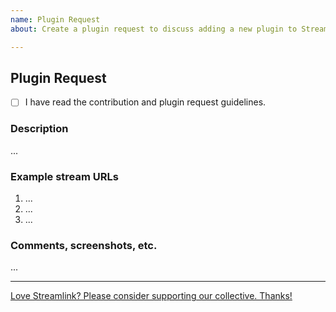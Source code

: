```yaml
---
name: Plugin Request
about: Create a plugin request to discuss adding a new plugin to Streamlink

---
```


<!--
Thanks for requesting a plugin!

Please ensure that your request meets the requirements (https://github.com/streamlink/streamlink/blob/master/CONTRIBUTING.md#plugin-requests) and does not fall within the categories we will not implement. Plugin requests which do not meet these requirements will be closed.

Please read the contribution guidelines (https://github.com/streamlink/streamlink/blob/master/CONTRIBUTING.md#contributing-to-streamlink) first!

Also check the list of open and closed plugin requests before making a new request! (https://github.com/streamlink/streamlink/issues?utf8=%E2%9C%93&q=is%3Aissue+label%3A%22plugin+request%22+)

*Feel free to use the following template. Be as detailed as possible.*

*Please see the text preview to avoid unnecessary formatting errors.*
-->

## Plugin Request

- [ ] I have read the contribution and plugin request guidelines. <!-- Replace the space with an x to check the box: [x] -->

### Description

<!-- Explain the plugin and site as clearly as you can, what the site is, who runs it, what content it provides, and what value it brings to Streamlink. -->

...

### Example stream URLs

<!-- Example URLs for streams are required, plugin requests which do not have example URLs will be closed. -->

1. ...
2. ...
3. ...

### Comments, screenshots, etc.

...

----
[Love Streamlink? Please consider supporting our collective. Thanks!](https://opencollective.com/streamlink/donate)
